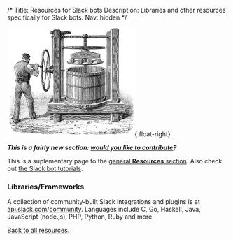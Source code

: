 /*
Title: Resources for Slack bots
Description: Libraries and other resources specifically for Slack bots.
Nav: hidden
*/

![Hard at work, no slacking off](/content/images/illustrations/marc-press.jpg){.float-right}

***This is a fairly new section: [would you like to contribute](https://github.com/botwiki/botwiki.org)?***

This is a suplementary page to the [general **Resources** section](/resources). Also check out [the Slack bot tutorials](/tutorials/slackbots).

### Libraries/Frameworks

A collection of community-built Slack integrations and plugins is at [api.slack.com/community](https://api.slack.com/community). Languages include C, Go, Haskell, Java, JavaScript (node.js), PHP, Python, Ruby and more.

[Back to all resources.](/resources)